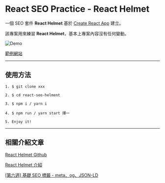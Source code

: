 # React SEO Practice - React Helmet

一個 SEO 套件 **React Helmet** 基於 [Create React App](https://github.com/facebook/create-react-app) 建立。

該專案用來練習 **React Helmet**，基本上專案內容沒有任何變動。

![Demo](/demo.gif)

[範例網站](https://rexhung0302.github.io/react-seo-helmet/)

---
## 使用方法

```
1. $ git clone xxx

2. $ cd react-seo-helment

3. $ npm i / yarn i

4. $ npm run / yarn start 擇一

5. Enjoy it!
```
---

## 相關介紹文章

[React Helmet Github](https://github.com/nfl/react-helmet)

[React Helmet 介紹](https://normanlin.net/programming/react-helmet)

[[第六週] 基礎 SEO 標籤 - meta、og、JSON-LD](https://yakimhsu.com/project/project_w6_HTML_SEO.html)

